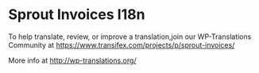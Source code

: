 #  Sprout Invoices I18n #

  To help translate, review, or improve a translation,join our WP-Translations Community at
  https://www.transifex.com/projects/p/sprout-invoices/

  More info at http://wp-translations.org/

